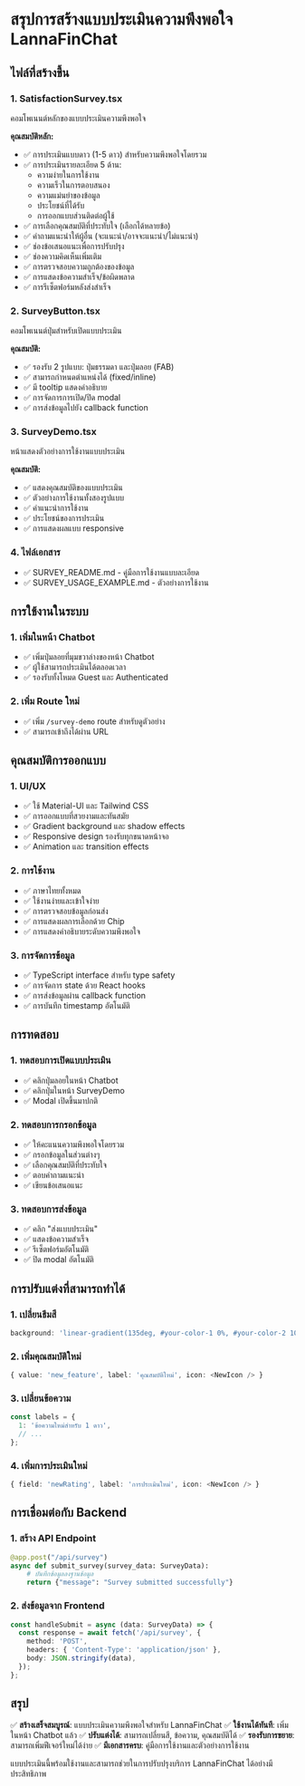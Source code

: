 # สรุปการสร้างแบบประเมินความพึงพอใจ LannaFinChat

## ไฟล์ที่สร้างขึ้น

### 1. SatisfactionSurvey.tsx

คอมโพเนนต์หลักของแบบประเมินความพึงพอใจ

**คุณสมบัติหลัก:**

- ✅ การประเมินแบบดาว (1-5 ดาว) สำหรับความพึงพอใจโดยรวม
- ✅ การประเมินรายละเอียด 5 ด้าน:
  - ความง่ายในการใช้งาน
  - ความเร็วในการตอบสนอง
  - ความแม่นยำของข้อมูล
  - ประโยชน์ที่ได้รับ
  - การออกแบบส่วนติดต่อผู้ใช้
- ✅ การเลือกคุณสมบัติที่ประทับใจ (เลือกได้หลายข้อ)
- ✅ คำถามแนะนำให้ผู้อื่น (จะแนะนำ/อาจจะแนะนำ/ไม่แนะนำ)
- ✅ ช่องข้อเสนอแนะเพื่อการปรับปรุง
- ✅ ช่องความคิดเห็นเพิ่มเติม
- ✅ การตรวจสอบความถูกต้องของข้อมูล
- ✅ การแสดงข้อความสำเร็จ/ข้อผิดพลาด
- ✅ การรีเซ็ตฟอร์มหลังส่งสำเร็จ

### 2. SurveyButton.tsx

คอมโพเนนต์ปุ่มสำหรับเปิดแบบประเมิน

**คุณสมบัติ:**

- ✅ รองรับ 2 รูปแบบ: ปุ่มธรรมดา และปุ่มลอย (FAB)
- ✅ สามารถกำหนดตำแหน่งได้ (fixed/inline)
- ✅ มี tooltip แสดงคำอธิบาย
- ✅ การจัดการการเปิด/ปิด modal
- ✅ การส่งข้อมูลไปยัง callback function

### 3. SurveyDemo.tsx

หน้าแสดงตัวอย่างการใช้งานแบบประเมิน

**คุณสมบัติ:**

- ✅ แสดงคุณสมบัติของแบบประเมิน
- ✅ ตัวอย่างการใช้งานทั้งสองรูปแบบ
- ✅ คำแนะนำการใช้งาน
- ✅ ประโยชน์ของการประเมิน
- ✅ การแสดงผลแบบ responsive

### 4. ไฟล์เอกสาร

- ✅ SURVEY_README.md - คู่มือการใช้งานแบบละเอียด
- ✅ SURVEY_USAGE_EXAMPLE.md - ตัวอย่างการใช้งาน

## การใช้งานในระบบ

### 1. เพิ่มในหน้า Chatbot

- ✅ เพิ่มปุ่มลอยที่มุมขวาล่างของหน้า Chatbot
- ✅ ผู้ใช้สามารถประเมินได้ตลอดเวลา
- ✅ รองรับทั้งโหมด Guest และ Authenticated

### 2. เพิ่ม Route ใหม่

- ✅ เพิ่ม `/survey-demo` route สำหรับดูตัวอย่าง
- ✅ สามารถเข้าถึงได้ผ่าน URL

## คุณสมบัติการออกแบบ

### 1. UI/UX

- ✅ ใช้ Material-UI และ Tailwind CSS
- ✅ การออกแบบที่สวยงามและทันสมัย
- ✅ Gradient background และ shadow effects
- ✅ Responsive design รองรับทุกขนาดหน้าจอ
- ✅ Animation และ transition effects

### 2. การใช้งาน

- ✅ ภาษาไทยทั้งหมด
- ✅ ใช้งานง่ายและเข้าใจง่าย
- ✅ การตรวจสอบข้อมูลก่อนส่ง
- ✅ การแสดงผลการเลือกด้วย Chip
- ✅ การแสดงคำอธิบายระดับความพึงพอใจ

### 3. การจัดการข้อมูล

- ✅ TypeScript interface สำหรับ type safety
- ✅ การจัดการ state ด้วย React hooks
- ✅ การส่งข้อมูลผ่าน callback function
- ✅ การบันทึก timestamp อัตโนมัติ

## การทดสอบ

### 1. ทดสอบการเปิดแบบประเมิน

- ✅ คลิกปุ่มลอยในหน้า Chatbot
- ✅ คลิกปุ่มในหน้า SurveyDemo
- ✅ Modal เปิดขึ้นมาปกติ

### 2. ทดสอบการกรอกข้อมูล

- ✅ ให้คะแนนความพึงพอใจโดยรวม
- ✅ กรอกข้อมูลในส่วนต่างๆ
- ✅ เลือกคุณสมบัติที่ประทับใจ
- ✅ ตอบคำถามแนะนำ
- ✅ เขียนข้อเสนอแนะ

### 3. ทดสอบการส่งข้อมูล

- ✅ คลิก "ส่งแบบประเมิน"
- ✅ แสดงข้อความสำเร็จ
- ✅ รีเซ็ตฟอร์มอัตโนมัติ
- ✅ ปิด modal อัตโนมัติ

## การปรับแต่งที่สามารถทำได้

### 1. เปลี่ยนธีมสี

```typescript
background: 'linear-gradient(135deg, #your-color-1 0%, #your-color-2 100%)';
```

### 2. เพิ่มคุณสมบัติใหม่

```typescript
{ value: 'new_feature', label: 'คุณสมบัติใหม่', icon: <NewIcon /> }
```

### 3. เปลี่ยนข้อความ

```typescript
const labels = {
  1: 'ข้อความใหม่สำหรับ 1 ดาว',
  // ...
};
```

### 4. เพิ่มการประเมินใหม่

```typescript
{ field: 'newRating', label: 'การประเมินใหม่', icon: <NewIcon /> }
```

## การเชื่อมต่อกับ Backend

### 1. สร้าง API Endpoint

```python
@app.post("/api/survey")
async def submit_survey(survey_data: SurveyData):
    # บันทึกข้อมูลลงฐานข้อมูล
    return {"message": "Survey submitted successfully"}
```

### 2. ส่งข้อมูลจาก Frontend

```typescript
const handleSubmit = async (data: SurveyData) => {
  const response = await fetch('/api/survey', {
    method: 'POST',
    headers: { 'Content-Type': 'application/json' },
    body: JSON.stringify(data),
  });
};
```

## สรุป

✅ **สร้างเสร็จสมบูรณ์**: แบบประเมินความพึงพอใจสำหรับ LannaFinChat
✅ **ใช้งานได้ทันที**: เพิ่มในหน้า Chatbot แล้ว
✅ **ปรับแต่งได้**: สามารถเปลี่ยนสี, ข้อความ, คุณสมบัติได้
✅ **รองรับการขยาย**: สามารถเพิ่มฟีเจอร์ใหม่ได้ง่าย
✅ **มีเอกสารครบ**: คู่มือการใช้งานและตัวอย่างการใช้งาน

แบบประเมินนี้พร้อมใช้งานและสามารถช่วยในการปรับปรุงบริการ LannaFinChat ได้อย่างมีประสิทธิภาพ
